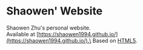 # Shaowen' Website
Shaowen Zhu's personal website.\
Available at [https://shaowen1994.github.io/](https://shaowen1994.github.io/).\
Based on [HTML5](https://html5up.net/).
